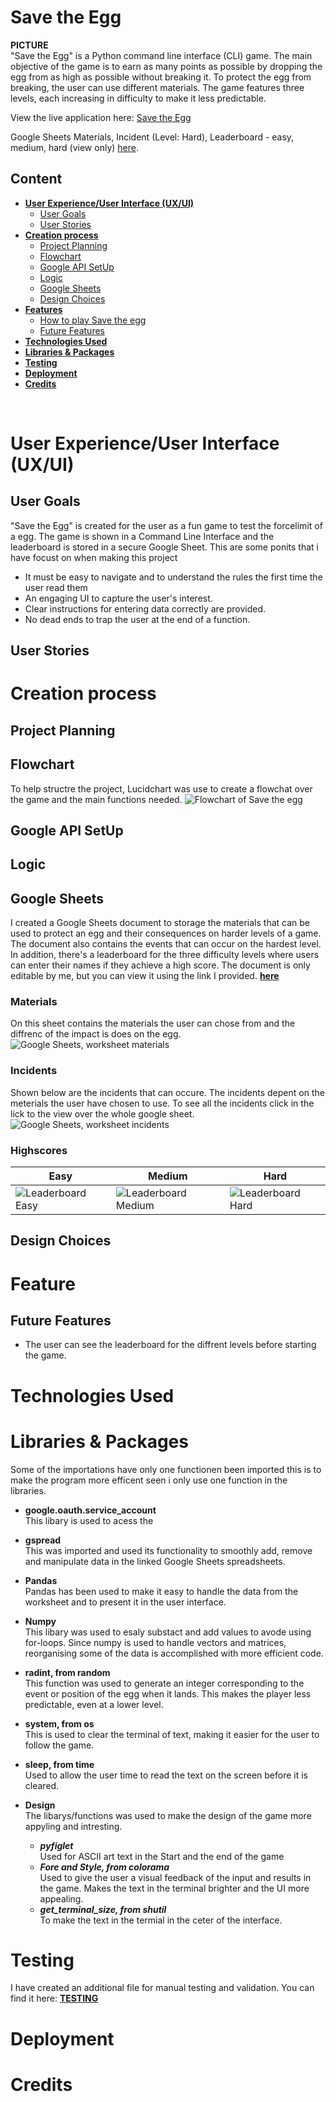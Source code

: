 # **Save the Egg**
**PICTURE** 
<br>
"Save the Egg" is a Python command line interface (CLI) game. The main objective of the game is to earn as many points as possible by dropping the egg from as high as possible without breaking it. To protect the egg from breaking, the user can use different materials. The game features three levels, each increasing in difficulty to make it less predictable. 

View the live application here: [Save the Egg](https://savetheegg-09d1666a8257.herokuapp.com/)

Google Sheets Materials, Incident (Level: Hard), Leaderboard - easy, medium, hard (view only) [here](https://docs.google.com/spreadsheets/d/1SLiWQUgkEJjnfCm5Y_rsjwojI7-m6nipCWDagON4oKk/edit?usp=sharing).

## Content
* [**User Experience/User Interface (UX/UI)**](#user-experienceuser-interface-uxui)
  * [User Goals](#user-goals)
  * [User Stories](#user-stories)
* [**Creation process**](#creation-process)
  * [Project Planning](#project-planning)
  * [Flowchart](#flowchart)
  * [Google API SetUp](#google-api-setup)
  * [Logic](#logic)
  * [Google Sheets](#Google-sheets)
  * [Design Choices](#design-choices)
* [**Features**](#features)
  * [How to play Save the egg](#how-play-use-Save-the-egg)
  * [Future Features](#future-features)
* [**Technologies Used**](#technologies-used)
* [**Libraries & Packages**](#libraries--packages)
* [**Testing**](#testing)
* [**Deployment**](#creation--deployment)
* [**Credits**](#credits) 
<br>

# User Experience/User Interface (UX/UI)

## User Goals
"Save the Egg" is created for the user as a fun game to test the forcelimit of a egg. The game is shown in a Command Line Interface and the leaderboard is stored in a secure Google Sheet. This are some ponits that i have focust on when making this project

  - It must be easy to navigate and to understand the rules the first time the user read them
  - An engaging UI to capture the user's interest.
  - Clear instructions for entering data correctly are provided.
  - No dead ends to trap the user at the end of a function.

## User Stories


# Creation process
## Project Planning
## Flowchart
To help structre the project, Lucidchart was use to create a flowchat over the game and the main functions needed.
![Flowchart of Save the egg](images/flowchart.webp)
## Google API SetUp
## Logic
## Google Sheets
I created a Google Sheets document to storage the materials that can be used to protect an egg and their consequences on harder levels of a game. The document also contains the events that can occur on the hardest level. In addition, there's a leaderboard for the three difficulty levels where users can enter their names if they achieve a high score. The document is only editable by me, but you can view it using the link I provided. **[here](https://docs.google.com/spreadsheets/d/1SLiWQUgkEJjnfCm5Y_rsjwojI7-m6nipCWDagON4oKk/edit?usp=sharing)**

### Materials
On this sheet contains the materials the user can chose from and the diffrenc of the impact is does on the egg. 
![Google Sheets, worksheet materials](images/sheet-materials.png)
### Incidents
Shown below are the incidents that can occure. The incidents depent on the meterials the user have chosen to use. To see all the incidents click in the lick to the view over the whole google sheet.
![Google Sheets, worksheet incidents](images/sheet-incidents.png)
### Highscores
|Easy|Medium|Hard|
|----|-----|----|
|![Leaderboard Easy](images/highscore_easy.png)|![Leaderboard Medium](images/highscore_medium.png)|![Leaderboard Hard](images/highscore_hard.png)|

## Design Choices
# Feature
## Future Features
- The user can see the leaderboard for the diffrent levels before starting the game.
# Technologies Used

# Libraries & Packages
Some of the importations have only one functionen been imported this is to make the program more efficent seen i only use one function in the libraries. 
   - **google.oauth.service_account** <br> 
  This libary is used to acess the
   - **gspread** <br>
  This was imported and used its functionality to smoothly add, remove and manipulate data in the linked Google Sheets spreadsheets.
 
   - **Pandas**<br>
   Pandas has been used to make it easy to handle the data from the worksheet and to present it in the user interface.

   - **Numpy** <br>
   This libary was used to esaly substact and add values to avode using for-loops.
   Since numpy is used to handle vectors and matrices, reorganising some of the data is accomplished with more efficient code. 

   - **radint, from random** <br> 
   This function was used to generate an integer corresponding to the event or position of the egg when it lands. This makes the player less predictable, even at a lower level.
   - **system, from os** <br>
   This is used to clear the terminal of text, making it easier for the user to follow the game.
   - **sleep, from time** <br>
   Used to allow the user time to read the text on the screen before it is cleared.
   - **Design**<br>
   The libarys/functions was used to make the design of the game more appyling and intresting.
      - **_pyfiglet_** <br>
      Used for ASCII art text in the Start and the end of the game
      - **_Fore and Style, from colorama_** <br>
      Used to give the user a visual feedback of the input and results in the game. Makes the text in the terminal brighter and the UI more appealing.
      - **_get_terminal_size, from shutil_** <br>
      To make the text in the termial in the ceter of the interface. 

# Testing
I have created an additional file for manual testing and validation. You can find it here: **[TESTING](/TESTING.md)**

# Deployment
 
# Credits
